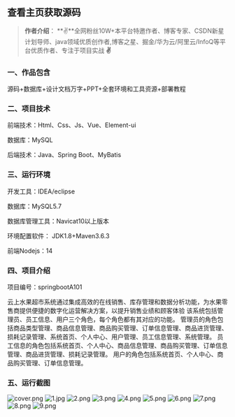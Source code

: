  
## 查看主页获取源码

> **作者介绍**： **✌**全网粉丝10W+本平台特邀作者、博客专家、CSDN新星计划导师、java领域优质创作者,博客之星、掘金/华为云/阿里云/InfoQ等平台优质作者、专注于项目实战 **✌**

  

### 一、作品包含

源码+数据库+设计文档万字+PPT+全套环境和工具资源+部署教程

### 二、项目技术

前端技术：Html、Css、Js、Vue、Element-ui

数据库：MySQL

后端技术：Java、Spring Boot、MyBatis

  

### 三、运行环境

开发工具：IDEA/eclipse

数据库：MySQL5.7

数据库管理工具：Navicat10以上版本

环境配置软件： JDK1.8+Maven3.6.3

前端Nodejs：14

  

### 四、项目介绍
项目编号：springbootA101

云上水果超市系统通过集成高效的在线销售、库存管理和数据分析功能，为水果零售商提供便捷的数字化运营解决方案，以提升销售业绩和顾客体验
该系统包括管理员、员工信息、用户三个角色，每个角色都有其对应的功能。
管理员的角色包括商品类型管理、商品信息管理、商品购买管理、订单信息管理、商品进货管理、损耗记录管理、系统首页、个人中心、用户管理、员工信息管理、系统管理。
员工信息的角色包括系统首页、个人中心、商品信息管理、商品购买管理、订单信息管理、商品进货管理、损耗记录管理。
用户的角色包括系统首页、个人中心、商品购买管理、订单信息管理。

### 五、运行截图
![cover.png](./cover.png)
![1.jpg](./1.jpg)
![2.png](./2.png)
![3.png](./3.png)
![4.png](./4.png)
![5.png](./5.png)
![6.png](./6.png)
![7.png](./7.png)
![8.png](./8.png)
![9.png](./9.png)





  
